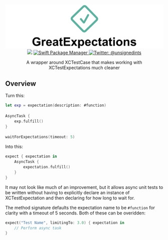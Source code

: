 <p align="center">
    <img src="Logo.png" width="998" max-width="90%" alt="in2plane" /><br>
	<img src="https://img.shields.io/badge/Language-Swift-orange.svg" />
	<a href="https://swift.org/package-manager">
        	<img src="https://img.shields.io/badge/spm-compatible-brightgreen.svg?style=flat" alt="Swift Package Manager" /
	</a>
	<a href="https://twitter.com/unsignedints">
        	<img src="https://img.shields.io/badge/twitter-@unsignedints-blue.svg?style=flat" alt="Twitter: @unsignedints" />
	</a>
</p>

<p align="center">
	A wrapper around XCTestCase that makes working with XCTestExpectations much cleaner
</p>

## Overview

Turn this:

```Swift
let exp = expectation(description: #function)

AsyncTask {
	exp.fulfill()
}

waitForExpectations(timeout: 5)
```

Into this:

```Swift
expect { expectation in
	AsyncTask {
		expectation.fulfill()
	}
}
```

It may not look like much of an improvement, but it allows async unit tests to be written without having to explicitly declare an instance of XCTestExpectation and then declaring for how long to wait for.


The method signature defaults the expectation name to be `#function` for clarity with a timeout of 5 seconds. Both of these can be overidden:

```Swift
expect("Test Name", limitingTo: 3.0) { expectation in
	// Perform async task
}
```
